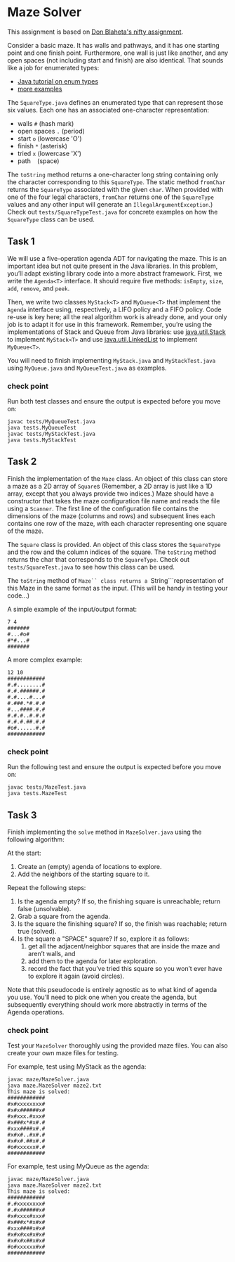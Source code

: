 # Maze Solver
This assignment is based on
[Don Blaheta's nifty assignment](http://nifty.stanford.edu/2008/blaheta-maze/cs2/index.html).

Consider a basic maze. It has walls and pathways, and it has one
starting point and one finish point. Furthermore, one wall is
just like another, and any open spaces (not including start and finish) are also
identical. That sounds like a job for enumerated types:
* [Java tutorial on enum types](https://docs.oracle.com/javase/tutorial/java/javaOO/enum.html)
* [more examples](https://www.mkyong.com/java/java-enum-example)

The ```SquareType.java``` defines an enumerated type that can represent those
six values. Each one has an associated one-character representation:
* walls ```#``` (hash mark)
* open spaces ```.``` (period)
* start ```o``` (lowercase 'O')
* finish ```*``` (asterisk)
* tried ```x``` (lowercase 'X')
* path ``` ``` (space)

The ```toString``` method returns a one-character long string containing
only the character corresponding to this ```SquareType```. The static method
```fromChar``` returns the ```SquareType``` associated with the given ```char```.
When provided with one of the four legal characters, ```fromChar``` returns one
of the ```SquareType``` values and any other input will generate an
```IllegalArgumentException```.) Check out ```tests/SquareTypeTest.java``` for
concrete examples on how the ```SquareType``` class can be used.

## Task 1

We will use a five-operation agenda ADT for navigating the maze. This is an
important idea but not quite present in the Java libraries. In this
problem, you’ll adapt existing library code into a more abstract framework.
First, we write the ```Agenda<T>``` interface. It should require five methods:
```isEmpty```, ```size```, ```add```, ```remove```, and ```peek```.

Then, we write two classes ```MyStack<T>``` and ```MyQueue<T>``` that implement
the ```Agenda``` interface using, respectively, a LIFO policy and a FIFO policy.
Code re-use is key here; all the real algorithm work is already done, and your
only job is to adapt it for use in this framework. Remember,
you’re using the implementations of Stack and Queue from Java libraries:
use [java.util.Stack](https://docs.oracle.com/javase/7/docs/api/java/util/Stack.html)
to implement ```MyStack<T>``` and use
[java.util.LinkedList](https://docs.oracle.com/javase/7/docs/api/java/util/LinkedList.html)
to implement ```MyQueue<T>```.

You will need to finish implementing ```MyStack.java``` and ```MyStackTest.java```
using ```MyQueue.java``` and ```MyQueueTest.java``` as examples.

### check point
Run both test classes and ensure the output is expected before you move on:
```
javac tests/MyQueueTest.java
java tests.MyQueueTest
javac tests/MyStackTest.java
java tests.MyStackTest
```

## Task 2
Finish the implementation of the ```Maze``` class. An object of this class can
store a maze as a 2D array of ```Square```s (Remember, a 2D array is just like a 1D
array, except that you always provide two indices.)
Maze should have a constructor that takes the maze configuration file name
and reads the file using a ```Scanner```. The first line of the configuration
file contains the dimensions of the maze (columns and rows) and subsequent lines
each contains one row of the maze, with each character representing one square
of the maze.

The ```Square``` class is provided. An object of this class stores the
```SquareType``` and the row and the column indices of the square.
The ```toString``` method returns the char that corresponds to the
```SquareType```. Check out ```tests/SquareTest.java``` to see how this
class can be used.

The ```toString``` method of ```Maze`` class returns a ```String```representation
of this Maze in the same format as the input. (This will be handy in testing your
code...)

A simple example of the input/output format:
```
7 4
#######
#...#o#
#*#...#
#######
```

A more complex example:
```
12 10
############
#.#........#
#.#.######.#
#.#....#...#
#.###.*#.#.#
#...####.#.#
#.#.#..#.#.#
#.#.#.##.#.#
#o#......#.#
############
```

### check point
Run the following test and ensure the output is expected before you move on:
```
javac tests/MazeTest.java
java tests.MazeTest
```
## Task 3
Finish implementing the ```solve``` method in ```MazeSolver.java``` using the
following algorithm:

At the start:
1. Create an (empty) agenda of locations to explore.
1. Add the neighbors of the starting square to it.

Repeat the following steps:
1. Is the agenda empty? If so, the finishing square is unreachable; return
   false (unsolvable).
2. Grab a square from the agenda.
3. Is the square the finishing square? If so, the finish was reachable; return true
   (solved).
4. Is the square a "SPACE" square? If so, explore it as follows:
   1. get all the adjacent/neighbor squares that are inside the maze and
   aren’t walls, and
   1. add them to the agenda for later exploration.
   1. record the fact that you’ve tried this square so you won’t
   ever have to explore it again (avoid circles).

Note that this pseudocode is entirely agnostic as to what kind of agenda you
use. You’ll need to pick one when you create the agenda, but subsequently
everything should work more abstractly in terms of the Agenda operations.

### check point
Test your ```MazeSolver``` thoroughly using the provided maze files. You can also
create your own maze files for testing.

For example, test using MyStack as the agenda:
```
javac maze/MazeSolver.java
java maze.MazeSolver maze2.txt
This maze is solved:
############
#x#xxxxxxxx#
#x#x######x#
#x#xxx.#xxx#
#x###x*#x#.#
#xxx####x#.#
#x#x#..#x#.#
#x#x#.##x#.#
#o#xxxxxx#.#
############
```

For example, test using MyQueue as the agenda:
```
javac maze/MazeSolver.java
java maze.MazeSolver maze2.txt
This maze is solved:
############
#.#xxxxxxxx#
#.#x######x#
#x#xxxx#xxx#
#x###x*#x#x#
#xxx####x#x#
#x#x#xx#x#x#
#x#x#x##x#x#
#o#xxxxxx#x#
############
```

